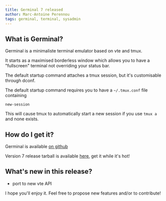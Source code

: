 ```yaml
---
title: Germinal 7 released
author: Marc-Antoine Perennou
tags: germinal, terminal, sysadmin
---
```


## What is Germinal?

Germinal is a minimaliste terminal emulator based on vte and tmux.

It starts as a maximised borderless window which allows you to have a
"fullscreen" terminal not overriding your status bar.

The default startup command attaches a tmux session, but it's customisable through dconf.

The default startup command requires you to have a `~/.tmux.conf` file containing

```
new-session
```

This will cause tmux to automatically start a new session if you use `tmux a` and none exists.

## How do I get it?

Germinal is available [on github](https://github.com/Keruspe/Germinal)

Version 7 release tarball is available [here](http://www.imagination-land.org/files/germinal/germinal-7.tar.xz), get it while it's hot!

## What's new in this release?

- port to new vte API

I hope you'll enjoy it. Feel free to propose new features and/or to contribute!

